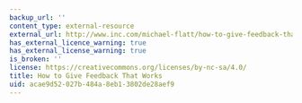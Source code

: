 ```yaml
---
backup_url: ''
content_type: external-resource
external_url: http://www.inc.com/michael-flatt/how-to-give-feedback-that-works.html
has_external_licence_warning: true
has_external_license_warning: true
is_broken: ''
license: https://creativecommons.org/licenses/by-nc-sa/4.0/
title: How to Give Feedback That Works
uid: acae9d52-027b-484a-8eb1-3802de28aef9
---
```

